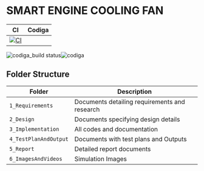 # SMART ENGINE COOLING FAN

| CI | Codiga |
| --- | --- |
[![CI](https://github.com/LOGESHWARANS389/M2-EmbSys/actions/workflows/blank.yml/badge.svg)](https://github.com/LOGESHWARANS389/M2-EmbSys/actions/workflows/blank.yml) |
![codiga_build status](https://api.codiga.io/project/31615/score/svg)![codiga](https://api.codiga.io/project/31615/status/svg)
## Folder Structure
|Folder             | Description |
|-------------------| -----------------------------------------|
| `1_Requirements`   | Documents detailing requirements and research|
| `2_Design`         | Documents specifying design details|
| `3_Implementation` | All codes and documentation|
| `4_TestPlanAndOutput`      | Documents with test plans and Outputs|
| `5_Report`      | Detailed report documents|
| `6_ImagesAndVideos`      | Simulation Images|
